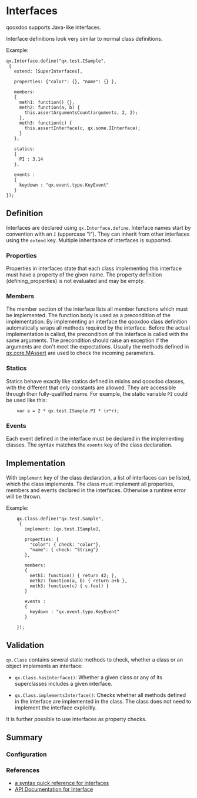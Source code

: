 # Interfaces

qooxdoo supports Java-like interfaces.

Interface definitions look very similar to normal class definitions.

Example:

    qx.Interface.define("qx.test.ISample",
     {
       extend: [SuperInterfaces],

       properties: {"color": {}, "name": {} },

       members:
       {
         meth1: function() {},
         meth2: function(a, b) {
           this.assertArgumentsCount(arguments, 2, 2);
         },
         meth3: function(c) {
           this.assertInterface(c, qx.some.IInterface);
         }
       },

       statics:
       {
         PI : 3.14
       },

       events :
       {
         keydown : "qx.event.type.KeyEvent"
       }
    });

## Definition


Interfaces are declared using `qx.Interface.define`. Interface names start by
convention with an `I` (uppercase "i"). They can inherit from other interfaces
using the `extend` key. Multiple inheritance of interfaces is supported.

### Properties

Properties in interfaces state that each class implementing this
interface must have a property of the given name. The property
definition (defining_properties) is not evaluated and may be empty.

### Members

The member section of the interface lists all member functions which
must be implemented. The function body is used as a precondition of the
implementation. By implementing an interface the qooxdoo class definition
automatically wraps all methods required by the interface. Before the
actual implementation is called, the precondition of the interface
is called with the same arguments. The precondition should raise an
exception if the arguments are don't meet the expectations. Usually the
methods defined in [qx.core.MAssert](apps://apiviewer/#qx.core.MAssert)
are used to check the incoming parameters.

### Statics

Statics behave exactly like statics defined in mixins and qooxdoo
classes, with the different that only constants are allowed.
They are accessible through their fully-qualified name. For
example, the static variable `PI` could be used like this:

```
    var a = 2 * qx.test.ISample.PI * (r*r);
```

### Events

Each event defined in the interface must be declared in the implementing
classes. The syntax matches the `events` key of the class declaration.

## Implementation


With `implement` key of the class declaration, a list of
interfaces can be listed, which the class implements. The class
must implement all properties, members and events declared
in the interfaces. Otherwise a runtime error will be thrown.

Example:

```
    qx.Class.define("qx.test.Sample",
     {
       implement: [qx.test.ISample],

       properties: {
         "color": { check: "color"},
         "name": { check: "String"}
       },

       members:
       {
         meth1: function() { return 42; },
         meth2: function(a, b) { return a+b },
         meth3: function(c) { c.foo() }
       }

       events :
       {
         keydown : "qx.event.type.KeyEvent"
       }

    });
```

## Validation


`qx.Class` contains several static methods to check,
whether a class or an object implements an interface:

-   `qx.Class.hasInterface()`: Whether a given class
or any of its superclasses includes a given interface.
 
-   `qx.Class.implementsInterface()`: Checks whether all methods
defined in the interface are implemented in the class. The
class does not need to implement the interface explicitly.

It is further possible to use interfaces as property checks.

## Summary

### Configuration

### References

-   [a syntax quick reference for interfaces](interface_quickref.md)
-   [API Documentation for Interface](apps://apiviewer/#qx.Interface)

